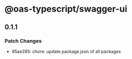 # @oas-typescript/swagger-ui

## 0.1.1

### Patch Changes

- 95ae285: chore: update package.json of all packages
